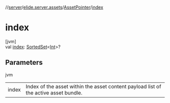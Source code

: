 //[server](../../../index.md)/[elide.server.assets](../index.md)/[AssetPointer](index.md)/[index](--index--.md)

# index

[jvm]\
val [index](--index--.md): [SortedSet](https://docs.oracle.com/javase/8/docs/api/java/util/SortedSet.html)&lt;[Int](https://kotlinlang.org/api/latest/jvm/stdlib/kotlin/-int/index.html)&gt;?

## Parameters

jvm

| | |
|---|---|
| index | Index of the asset within the asset content payload list of the active asset bundle. |
